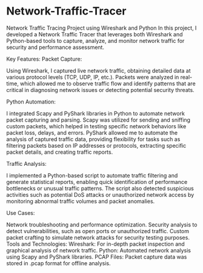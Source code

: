 # Network-Traffic-Tracer
Network Traffic Tracing Project using Wireshark and Python
In this project, I developed a Network Traffic Tracer that leverages both Wireshark and Python-based tools to capture, analyze, and monitor network traffic for security and performance assessment.

Key Features:
Packet Capture:

Using Wireshark, I captured live network traffic, obtaining detailed data at various protocol levels (TCP, UDP, IP, etc.).
Packets were analyzed in real-time, which allowed me to observe traffic flow and identify patterns that are critical in diagnosing network issues or detecting potential security threats.

Python Automation:

I integrated Scapy and PyShark libraries in Python to automate network packet capturing and parsing.
Scapy was utilized for sending and sniffing custom packets, which helped in testing specific network behaviors like packet loss, delays, and errors.
PyShark allowed me to automate the analysis of captured traffic data, providing flexibility for tasks such as filtering packets based on IP addresses or protocols, extracting specific packet details, and creating traffic reports.

Traffic Analysis:

I implemented a Python-based script to automate traffic filtering and generate statistical reports, enabling quick identification of performance bottlenecks or unusual traffic patterns.
The script also detected suspicious activities such as potential DoS attacks or unauthorized network access by monitoring abnormal traffic volumes and packet anomalies.

Use Cases:

Network troubleshooting and performance optimization.
Security analysis to detect vulnerabilities, such as open ports or unauthorized traffic.
Custom packet crafting to simulate network attacks for security testing purposes.
Tools and Technologies:
Wireshark: For in-depth packet inspection and graphical analysis of network traffic.
Python: Automated network analysis using Scapy and PyShark libraries.
PCAP Files: Packet capture data was stored in .pcap format for offline analysis.
